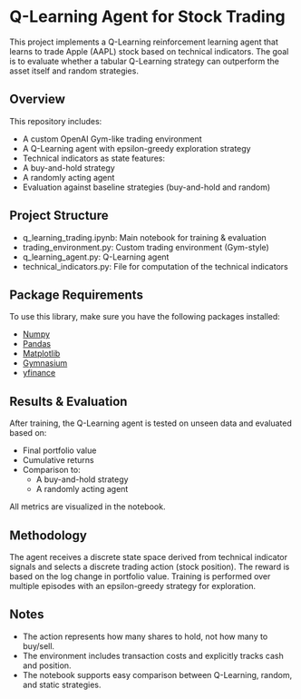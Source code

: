 # Q-Learning Agent for Stock Trading

This project implements a Q-Learning reinforcement learning agent that learns to trade Apple (AAPL) stock based on technical indicators. The goal is to evaluate whether a tabular Q-Learning strategy can outperform the asset itself and random strategies.

## Overview

This repository includes:

-  A custom OpenAI Gym-like trading environment
-  A Q-Learning agent with epsilon-greedy exploration strategy
-  Technical indicators as state features:
  - A buy-and-hold strategy
  - A randomly acting agent
- Evaluation against baseline strategies (buy-and-hold and random)

## Project Structure
- q_learning_trading.ipynb: Main notebook for training & evaluation
- trading_environment.py: Custom trading environment (Gym-style)
- q_learning_agent.py: Q-Learning agent
- technical_indicators.py: File for computation of the technical indicators

## Package Requirements  
To use this library, make sure you have the following packages installed:
* [Numpy](https://numpy.org)
* [Pandas](https://pandas.pydata.org)
* [Matplotlib](https://matplotlib.org)
* [Gymnasium](https://gymnasium.farama.org)
* [yfinance](https://pypi.org/project/yfinance/)

## Results & Evaluation
After training, the Q-Learning agent is tested on unseen data and evaluated based on:
- Final portfolio value
- Cumulative returns
- Comparison to:
  - A buy-and-hold strategy
  - A randomly acting agent
    
All metrics are visualized in the notebook.

## Methodology
The agent receives a discrete state space derived from technical indicator signals and selects a discrete trading action (stock position). The reward is based on the log change in portfolio value. Training is performed over multiple episodes with an epsilon-greedy strategy for exploration.

## Notes
- The action represents how many shares to hold, not how many to buy/sell.
- The environment includes transaction costs and explicitly tracks cash and position.
- The notebook supports easy comparison between Q-Learning, random, and static strategies.

